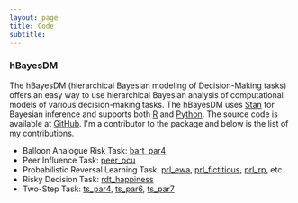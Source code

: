 ```yaml
---
layout: page
title: Code
subtitle: 
---
```

### hBayesDM

The hBayesDM (hierarchical Bayesian modeling of Decision-Making tasks) offers an easy way to use hierarchical Bayesian analysis of computational models of various decision-making tasks. The hBayesDM uses [Stan](https://mc-stan.org/) for Bayesian inference and supports both [R](https://github.com/CCS-Lab/hBayesDM/tree/master/R) and [Python](https://github.com/CCS-Lab/hBayesDM/tree/master/Python). The source code is available at [GitHub](https://github.com/CCS-Lab/hBayesDM). I'm a contributor to the package and below is the list of my contributions.   

- Balloon Analogue Risk Task: [bart_par4](http://ccs-lab.github.io/hBayesDM/reference/bart_par4.html)
- Peer Influence Task: [peer_ocu](http://ccs-lab.github.io/hBayesDM/reference/peer_ocu.html)
- Probabilistic Reversal Learning Task: [prl_ewa](http://ccs-lab.github.io/hBayesDM/reference/prl_ewa.html), [prl_fictitious](http://ccs-lab.github.io/hBayesDM/reference/prl_fictitious.html), [prl_rp](http://ccs-lab.github.io/hBayesDM/reference/prl_rp.html), etc
- Risky Decision Task: [rdt_happiness](http://ccs-lab.github.io/hBayesDM/reference/rdt_happiness.html)
- Two-Step Task: [ts_par4](http://ccs-lab.github.io/hBayesDM/reference/ts_par4.html), [ts_par6](http://ccs-lab.github.io/hBayesDM/reference/ts_par6.html),
[ts_par7](http://ccs-lab.github.io/hBayesDM/reference/ts_par7.html)

